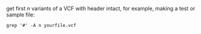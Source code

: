 
get first *n* variants of a VCF with header intact, for example, making a test or sample file:

`grep '#' -A n yourfile.vcf`

